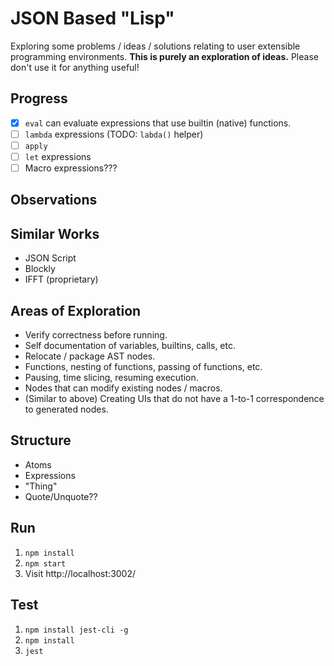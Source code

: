 # JSON Based "Lisp"

Exploring some problems / ideas / solutions relating to user extensible programming environments. **This is purely an exploration of ideas.** Please don't use it for anything useful!

## Progress

 - [X] `eval` can evaluate expressions that use builtin (native) functions.
 - [ ] `lambda` expressions (TODO: `labda()` helper)
 - [ ] `apply`
 - [ ] `let` expressions
 - [ ] Macro expressions???

## Observations


## Similar Works

 * JSON Script
 * Blockly
 * IFFT (proprietary)

## Areas of Exploration

 * Verify correctness before running.
 * Self documentation of variables, builtins, calls, etc.
 * Relocate / package AST nodes.
 * Functions, nesting of functions, passing of functions, etc.
 * Pausing, time slicing, resuming execution.
 * Nodes that can modify existing nodes / macros.
 * (Similar to above) Creating UIs that do not have a 1-to-1 correspondence to generated nodes.

## Structure

 * Atoms
 * Expressions
 * "Thing"
 * Quote/Unquote??

## Run

 1. `npm install`
 2. `npm start`
 3. Visit http://localhost:3002/

## Test

1. `npm install jest-cli -g`
2. `npm install`
3. `jest`
